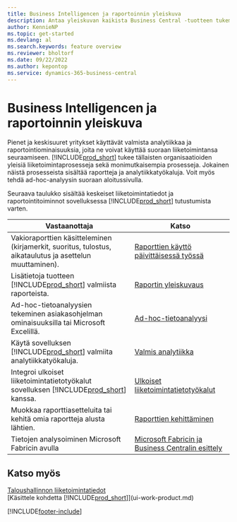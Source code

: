 ```yaml
---
title: Business Intelligencen ja raportoinnin yleiskuva
description: Antaa yleiskuvan kaikista Business Central -tuotteen tukemista Business Intelligence- ja raportointiominaisuuksista.
author: KennieNP
ms.topic: get-started
ms.devlang: al
ms.search.keywords: feature overview
ms.reviewer: bholtorf
ms.date: 09/22/2022
ms.author: kepontop
ms.service: dynamics-365-business-central
---
```

# Business Intelligencen ja raportoinnin yleiskuva

Pienet ja keskisuuret yritykset käyttävät valmista analytiikkaa ja raportointiominaisuuksia, joita ne voivat käyttää suoraan liiketoimintansa seuraamiseen. [!INCLUDE[prod_short](includes/prod_short.md)] tukee tällaisten organisaatioiden yleisiä liiketoimintaprosesseja sekä monimutkaisempia prosesseja. Jokainen näistä prosesseista sisältää raportteja ja analytiikkatyökaluja. Voit myös tehdä ad-hoc-analyysin suoraan aloitussivulla.  

Seuraava taulukko sisältää keskeiset liiketoimintatiedot ja raportointitoiminnot sovelluksessa [!INCLUDE[prod_short](includes/prod_short.md)] tutustumista varten.

| Vastaanottaja | Katso |
| --- | --- |
| Vakioraporttien käsitteleminen (kirjamerkit, suoritus, tulostus, aikataulutus ja asettelun muuttaminen). | [Raporttien käyttö päivittäisessä työssä](reports-use-reports.md) |
| Lisätietoja tuotteen [!INCLUDE[prod_short](includes/prod_short.md)] valmiista raporteista. |[Raportin yleiskuvaus](reports-available-reports.md)|
| Ad-hoc-tietoanalyysien tekeminen asiakasohjelman ominaisuuksilla tai Microsoft Excelillä. | [Ad-hoc-tietoanalyysi](reports-adhoc-analysis.md) |
| Käytä sovelluksen [!INCLUDE[prod_short](includes/prod_short.md)] valmiita analytiikkatyökaluja.| [Valmis analytiikka](reports-built-in-analytics.md) |
| Integroi ulkoiset liiketoimintatietotyökalut sovelluksen [!INCLUDE[prod_short](includes/prod_short.md)] kanssa.| [Ulkoiset liiketoimintatietotyökalut](reports-external-analysis.md) |
|Muokkaa raporttiasetteluita tai kehitä omia raportteja alusta lähtien. |[Raporttien kehittäminen](reports-develop-reports.md)|
|Tietojen analysoiminen Microsoft Fabricin avulla| [Microsoft Fabricin ja Business Centralin esittely](admin-fabric.md) |

## Katso myös

[Taloushallinnon liiketoimintatiedot](bi.md)  
[Käsittele kohdetta [!INCLUDE[prod_short](includes/prod_short.md)]](ui-work-product.md)  

[!INCLUDE[footer-include](includes/footer-banner.md)]

